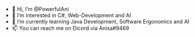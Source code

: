- 👋 Hi, I’m @PowerfulAni
- 👀 I’m interested in C#, Web-Development and AI
- 🌱 I’m currently learning Java Development, Software Ergonomics and AI
- 📫 You can reach me on Dicord via Anisa#9469

<!---
PowerfulAni/PowerfulAni is a ✨ special ✨ repository because its `README.md` (this file) appears on your GitHub profile.
You can click the Preview link to take a look at your changes.
--->
